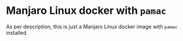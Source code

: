 # Manjaro Linux docker with `pamac`

As per description, this is just a Manjaro Linux docker image with `pamac` installed.
